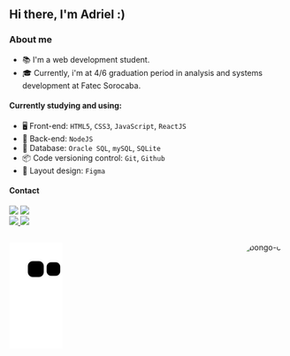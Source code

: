 ## Hi there, I'm Adriel :)

### About me
- 📚 I'm a web development student.
- 🎓 Currently, i'm at 4/6 graduation period in analysis and systems development at Fatec Sorocaba.

#### Currently studying and using: 
- 🖥️ Front-end: `HTML5`, `CSS3`, `JavaScript`, `ReactJS`
- 🔗 Back-end: `NodeJS`
- 💾 Database: `Oracle SQL`, `mySQL`, `SQLite`
- 📦 Code versioning control: `Git`, `Github`
- 🎨 Layout design: `Figma`

#### Contact
<div>
    <a href = "mailto:adrielkasima@gmail.com"><img src="https://img.shields.io/badge/-Gmail-%23333?style=for-the-badge&logo=gmail&logoColor=white" target="_blank"></a>
    <a href="https://www.linkedin.com/in/adkasima/" target="_blank"><img src="https://img.shields.io/badge/-LinkedIn-%230077B5?style=for-the-badge&logo=linkedin&logoColor=white" target="_blank"></a><br>
</div>




 <div>
  <a href="https://github.com/adkasima">
  <img height="160em" src="https://github-readme-stats.vercel.app/api?username=adkasima&show_icons=true&theme=midnight-purple&include_all_commits=true&count_private=true"/>
  <img height="160em" src="https://github-readme-stats.vercel.app/api/top-langs/?username=adkasima&layout=compact&langs_count=3&theme=midnight-purple"/>
</div>
  
  <img align="right" alt="bongo-cat" height="150" style="border-radius:50px;" src="https://media1.tenor.com/images/a3d1b3b19f405464f61a9e71a102f64b/tenor.gif?itemid=22068584">

 
  ##
 
  ![Snake animation](https://github.com/rafaballerini/rafaballerini/blob/output/github-contribution-grid-snake.svg)
</div>

